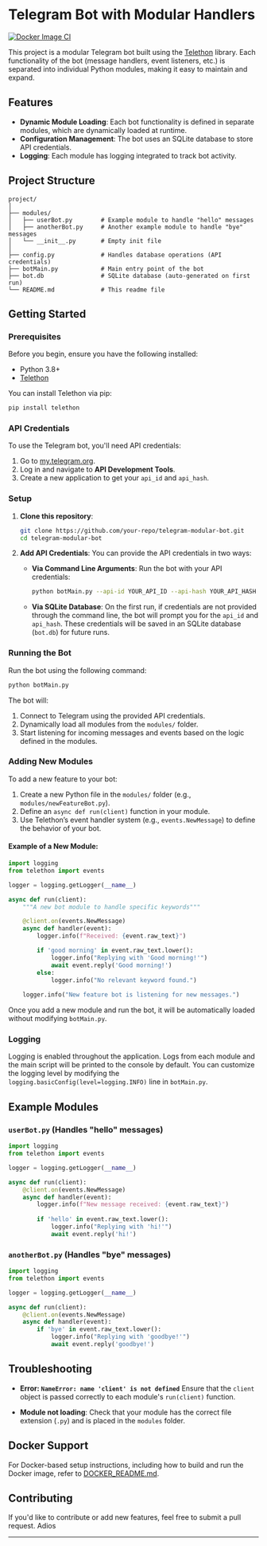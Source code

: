 ﻿# Telegram Bot with Modular Handlers
[![Docker Image CI](https://github.com/authoritydmc/personalTGBot/actions/workflows/docker-image.yml/badge.svg)](https://github.com/authoritydmc/personalTGBot/actions/workflows/docker-image.yml)


This project is a modular Telegram bot built using the [Telethon](https://github.com/LonamiWebs/Telethon) library. Each functionality of the bot (message handlers, event listeners, etc.) is separated into individual Python modules, making it easy to maintain and expand.

## Features
- **Dynamic Module Loading**: Each bot functionality is defined in separate modules, which are dynamically loaded at runtime.
- **Configuration Management**: The bot uses an SQLite database to store API credentials.
- **Logging**: Each module has logging integrated to track bot activity.

## Project Structure

```
project/
│
├── modules/
│   ├── userBot.py        # Example module to handle "hello" messages
│   ├── anotherBot.py     # Another example module to handle "bye" messages
│   └── __init__.py       # Empty init file
│
├── config.py             # Handles database operations (API credentials)
├── botMain.py            # Main entry point of the bot
├── bot.db                # SQLite database (auto-generated on first run)
└── README.md             # This readme file
```

## Getting Started

### Prerequisites
Before you begin, ensure you have the following installed:
- Python 3.8+
- [Telethon](https://pypi.org/project/Telethon/)

You can install Telethon via pip:
```bash
pip install telethon
```

### API Credentials

To use the Telegram bot, you'll need API credentials:
1. Go to [my.telegram.org](https://my.telegram.org).
2. Log in and navigate to **API Development Tools**.
3. Create a new application to get your `api_id` and `api_hash`.

### Setup

1. **Clone this repository**:
   ```bash
   git clone https://github.com/your-repo/telegram-modular-bot.git
   cd telegram-modular-bot
   ```

2. **Add API Credentials**:
   You can provide the API credentials in two ways:
   
   - **Via Command Line Arguments**:
     Run the bot with your API credentials:
     ```bash
     python botMain.py --api-id YOUR_API_ID --api-hash YOUR_API_HASH
     ```

   - **Via SQLite Database**:
     On the first run, if credentials are not provided through the command line, the bot will prompt you for the `api_id` and `api_hash`. These credentials will be saved in an SQLite database (`bot.db`) for future runs. 

### Running the Bot

Run the bot using the following command:
```bash
python botMain.py
```

The bot will:
1. Connect to Telegram using the provided API credentials.
2. Dynamically load all modules from the `modules/` folder.
3. Start listening for incoming messages and events based on the logic defined in the modules.

### Adding New Modules

To add a new feature to your bot:
1. Create a new Python file in the `modules/` folder (e.g., `modules/newFeatureBot.py`).
2. Define an `async def run(client)` function in your module.
3. Use Telethon’s event handler system (e.g., `events.NewMessage`) to define the behavior of your bot.

#### Example of a New Module:

```python
import logging
from telethon import events

logger = logging.getLogger(__name__)

async def run(client):
    """A new bot module to handle specific keywords"""

    @client.on(events.NewMessage)
    async def handler(event):
        logger.info(f"Received: {event.raw_text}")

        if 'good morning' in event.raw_text.lower():
            logger.info("Replying with 'Good morning!'")
            await event.reply('Good morning!')
        else:
            logger.info("No relevant keyword found.")
    
    logger.info("New feature bot is listening for new messages.")
```

Once you add a new module and run the bot, it will be automatically loaded without modifying `botMain.py`.

### Logging

Logging is enabled throughout the application. Logs from each module and the main script will be printed to the console by default. You can customize the logging level by modifying the `logging.basicConfig(level=logging.INFO)` line in `botMain.py`.

## Example Modules

### `userBot.py` (Handles "hello" messages)
```python
import logging
from telethon import events

logger = logging.getLogger(__name__)

async def run(client):
    @client.on(events.NewMessage)
    async def handler(event):
        logger.info(f"New message received: {event.raw_text}")
        
        if 'hello' in event.raw_text.lower():
            logger.info("Replying with 'hi!'")
            await event.reply('hi!')
```

### `anotherBot.py` (Handles "bye" messages)
```python
import logging
from telethon import events

logger = logging.getLogger(__name__)

async def run(client):
    @client.on(events.NewMessage)
    async def handler(event):
        if 'bye' in event.raw_text.lower():
            logger.info("Replying with 'goodbye!'")
            await event.reply('goodbye!')
```

## Troubleshooting

- **Error: `NameError: name 'client' is not defined`**
  Ensure that the `client` object is passed correctly to each module's `run(client)` function.

- **Module not loading**:
  Check that your module has the correct file extension (`.py`) and is placed in the `modules` folder.

## Docker Support

For Docker-based setup instructions, including how to build and run the Docker image, refer to [DOCKER_README.md](DOCKER_README.md).

## Contributing

If you'd like to contribute or add new features, feel free to submit a pull request.
Adios

---
